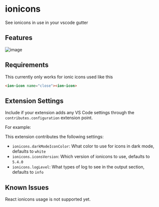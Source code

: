 # ionicons 

See ionicons in use in your vscode gutter

## Features

![image](https://user-images.githubusercontent.com/10495548/115973706-721a5c00-a557-11eb-8cd4-31c69f126c40.png)


## Requirements

This currently only works for ionic icons used like this

```html
<ion-icon name="close"><ion-icon>
```

## Extension Settings

Include if your extension adds any VS Code settings through the `contributes.configuration` extension point.

For example:

This extension contributes the following settings:

* `ionicons.darkModeIconColor`: What color to use for icons in dark mode, defaults to `white`
* `ionicons.iconsVersion`: Which version of ionicons to use, defaults to `5.4.0`
* `ionicons.logLevel`: What types of log to see in the output section, defaults to `info`

## Known Issues

React ionicons usage is not supported yet.
